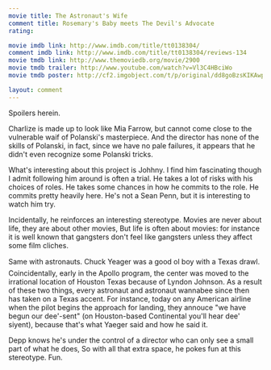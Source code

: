 ```yaml
---
movie title: The Astronaut's Wife
comment title: Rosemary's Baby meets The Devil's Advocate
rating: 

movie imdb link: http://www.imdb.com/title/tt0138304/
comment imdb link: http://www.imdb.com/title/tt0138304/reviews-134
movie tmdb link: http://www.themoviedb.org/movie/2900
movie tmdb trailer: http://www.youtube.com/watch?v=Vl3C4HBciWo
movie tmdb poster: http://cf2.imgobject.com/t/p/original/dd8goBzsKIKAwp1y2IcvokCcGU.jpg

layout: comment
---
```


Spoilers herein.

Charlize is made up to look like Mia Farrow, but cannot come close to the vulnerable waif of Polanski's masterpiece. And the director has none of the skills of Polanski, in fact, since we have no pale failures, it appears that he didn't even recognize some Polanski tricks.

What's interesting about this project is Johhny. I find him fascinating though I admit following him around is often a trial. He takes a lot of risks with his choices of roles. He takes some chances in how he commits to the role. He commits pretty heavily here. He's not a Sean Penn, but it is interesting to watch him try.

Incidentally, he reinforces an interesting stereotype. Movies are never about life, they are about other movies, But life is often about movies: for instance it is well known that gangsters don't feel like gangsters unless they affect some film cliches.

Same with astronauts. Chuck Yeager was a good ol boy with a Texas drawl. Coincidentally, early in the Apollo program, the center was moved to the irrational location of Houston Texas because of Lyndon Johnson. As a result of these two things, every astronaut and astronaut wannabee since then has taken on a Texas accent. For instance, today on any American airline when the pilot begins the approach for landing, they annouce "we have begun our dee'-sent" (on Houston-based Continental you'll hear dee' siyent), because that's what Yaeger said and how he said it.

Depp knows he's under the control of a director who can only see a small part of what he does, So with all that extra space, he pokes fun at this stereotype. Fun.